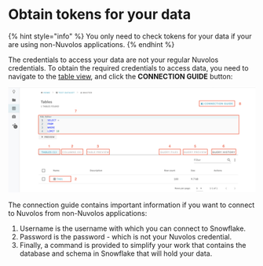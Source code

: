 # Obtain tokens for your data

{% hint style="info" %}
You only need to check tokens for your data if your are using non-Nuvolos applications.
{% endhint %}

The credentials to access your data are not your regular Nuvolos credentials. To obtain the required credentials to access data, you need to navigate to the [table view](../the-table-view.md), and click the **CONNECTION GUIDE** button:

![The connection guide is \#8 on the table view](../../../.gitbook/assets/table_view.png)

The connection guide contains important information if you want to connect to Nuvolos from non-Nuvolos applications:

1. Username is the username with which you can connect to Snowflake.
2. Password is the password - which is not your Nuvolos credential.
3. Finally, a command is provided to simplify your work that contains the database and schema in Snowflake that will hold your data.







